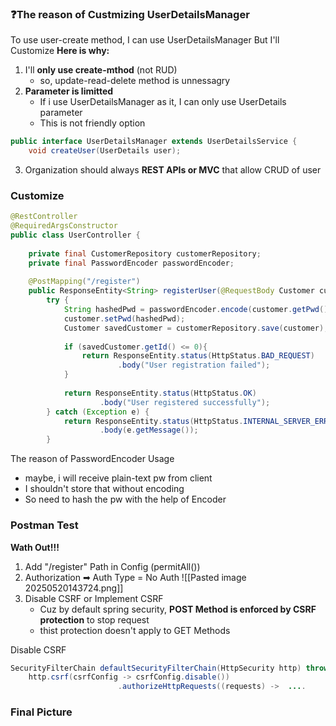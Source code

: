 
### ❓The reason of Custmizing UserDetailsManager

To use user-create method, I can use UserDetailsManager
But I'll Customize
**Here is why:**
1. I'll **only use create-mthod** (not RUD)
	- so, update-read-delete method is unnessagry
2. **Parameter is limitted** 
	- If i use UserDetailsManager as it, I can only use UserDetails parameter
	- This is not friendly option
```java 
public interface UserDetailsManager extends UserDetailsService {  
    void createUser(UserDetails user);
```

3. Organization should always **REST APIs or MVC** that allow CRUD of user

### Customize 

```java
@RestController  
@RequiredArgsConstructor  
public class UserController {  
  
    private final CustomerRepository customerRepository;  
    private final PasswordEncoder passwordEncoder;  
  
    @PostMapping("/register")  
    public ResponseEntity<String> registerUser(@RequestBody Customer customer) {  
        try {  
            String hashedPwd = passwordEncoder.encode(customer.getPwd());  
            customer.setPwd(hashedPwd);  
            Customer savedCustomer = customerRepository.save(customer);  
  
            if (savedCustomer.getId() <= 0){  
                return ResponseEntity.status(HttpStatus.BAD_REQUEST)  
                        .body("User registration failed");  
            }  
  
            return ResponseEntity.status(HttpStatus.OK)  
                    .body("User registered successfully");  
        } catch (Exception e) {  
            return ResponseEntity.status(HttpStatus.INTERNAL_SERVER_ERROR)  
                    .body(e.getMessage());  
        }
```

The reason of PasswordEncoder Usage 
- maybe, i will receive plain-text pw from client
- I shouldn't store that without encoding 
- So need to hash the pw with the help of Encoder

### Postman Test


**Wath Out!!!**
1. Add "/register" Path in Config (permitAll())
2. Authorization ➡ Auth Type = No Auth
		![[Pasted image 20250520143724.png]]
3. Disable CSRF or Implement CSRF
	- Cuz by default spring security, **POST Method is enforced by CSRF protection** to stop request
	- thist protection doesn't apply to GET Methods

Disable CSRF
```java
SecurityFilterChain defaultSecurityFilterChain(HttpSecurity http) throws Exception {  
    http.csrf(csrfConfig -> csrfConfig.disable())  
						.authorizeHttpRequests((requests) ->  ....
```


### Final Picture

